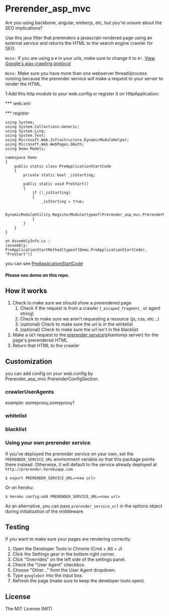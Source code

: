 Prerender_asp_mvc
=================

Are you using backbone, angular, emberjs, etc, but you're unsure about the SEO implications?

Use this java filter that prerenders a javascript-rendered page using an external service and returns the HTML to the search engine crawler for SEO.

`Note:` If you are using a `#` in your urls, make sure to change it to `#!`. [View Google's ajax crawling protocol](https://developers.google.com/webmasters/ajax-crawling/docs/getting-started)

`Note:` Make sure you have more than one webserver thread/process running because the prerender service will make a request to your server to render the HTML.

1:Add this http module to your web.config or register it on HttpApplication:

*** web.xml

  <httpModules>
      <add name="Prerender" type="Prerender_asp_mvc.PrerenderModule, Prerender_asp_mvc, Version=1.0.0.0, Culture=neutral, PublicKeyToken=null"/>
  </httpModules>
   

*** register
   
    using System;
    using System.Collections.Generic;
    using System.Linq;
    using System.Text;
    using Microsoft.Web.Infrastructure.DynamicModuleHelper;
    using Microsoft.Web.WebPages.OAuth;
    using Demo.Models;
    
    namespace Demo
    {
        public static class PreApplicationStartCode
        {
            private static bool _isStarting;
    
            public static void PreStart()
            {
                if (!_isStarting)
                {
                    _isStarting = true;
    
                    DynamicModuleUtility.RegisterModule(typeof(Prerender_asp_mvc.PrerenderModule));
                }
            }
        }
    }

    on AssemblyInfo.cs :
    [assembly: PreApplicationStartMethod(typeof(Demo.PreApplicationStartCode), "PreStart")]
    
you can see [PreApplicationStartCode](https://github.com/greengerong/Prerender_asp_mvc/blob/master/Demo/App_Start/PreApplicationStartCode.cs)

#### Please see demo on this repo.


## How it works
1. Check to make sure we should show a prerendered page
	1. Check if the request is from a crawler (`_escaped_fragment_` or agent string)
	2. Check to make sure we aren't requesting a resource (js, css, etc...)
	3. (optional) Check to make sure the url is in the whitelist
	4. (optional) Check to make sure the url isn't in the blacklist
2. Make a `GET` request to the [prerender service](https://github.com/collectiveip/prerender)(phantomjs server) for the page's prerendered HTML
3. Return that HTML to the crawler

## Customization 
 
 you can add config on your web.config by Prerender_asp_mvc.PrerenderConfigSection.

### crawlerUserAgents
example: someproxy,someproxy1

### whitelist

### blacklist


### Using your own prerender service

If you've deployed the prerender service on your own, set the `PRERENDER_SERVICE_URL` environment variable so that this package points there instead. Otherwise, it will default to the service already deployed at `http://prerender.herokuapp.com`

	$ export PRERENDER_SERVICE_URL=<new url>

Or on heroku:

	$ heroku config:add PRERENDER_SERVICE_URL=<new url>

As an alternative, you can pass `prerender_service_url` in the options object during initialization of the middleware



## Testing

If you want to make sure your pages are rendering correctly:

1. Open the Developer Tools in Chrome (Cmd + Atl + J)
2. Click the Settings gear in the bottom right corner.
3. Click "Overrides" on the left side of the settings panel.
4. Check the "User Agent" checkbox.
6. Choose "Other..." from the User Agent dropdown.
7. Type `googlebot` into the input box.
8. Refresh the page (make sure to keep the developer tools open).

## License

The MIT License (MIT)

